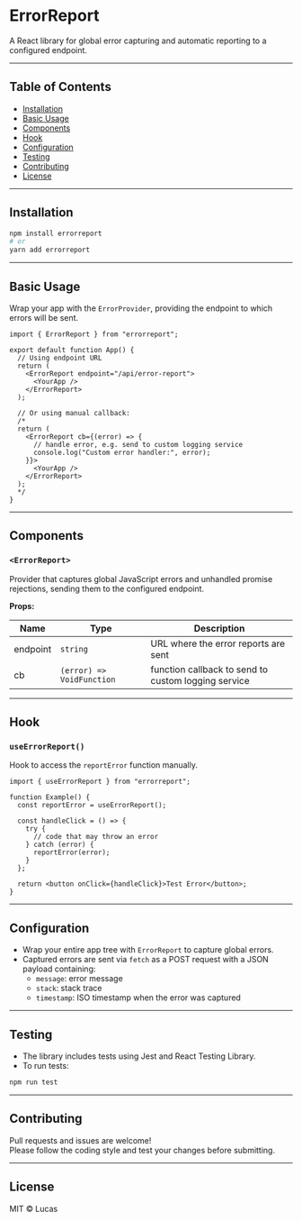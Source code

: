 
# ErrorReport

A React library for global error capturing and automatic reporting to a configured endpoint.

---

## Table of Contents

- [Installation](#installation)  
- [Basic Usage](#basic-usage)  
- [Components](#components)  
- [Hook](#hook)  
- [Configuration](#configuration)  
- [Testing](#testing)  
- [Contributing](#contributing)  
- [License](#license)

---

## Installation

```bash
npm install errorreport
# or
yarn add errorreport
```

---

## Basic Usage

Wrap your app with the `ErrorProvider`, providing the endpoint to which errors will be sent.

```tsx
import { ErrorReport } from "errorreport";

export default function App() {
  // Using endpoint URL
  return (
    <ErrorReport endpoint="/api/error-report">
      <YourApp />
    </ErrorReport>
  );

  // Or using manual callback:
  /*
  return (
    <ErrorReport cb={(error) => {
      // handle error, e.g. send to custom logging service
      console.log("Custom error handler:", error);
    }}>
      <YourApp />
    </ErrorReport>
  );
  */
}

```

---

## Components

### `<ErrorReport>`

Provider that captures global JavaScript errors and unhandled promise rejections, sending them to the configured endpoint.

**Props:**

| Name     | Type     | Description                         |
|----------|----------|-----------------------------------|
| endpoint | `string` | URL where the error reports are sent |
| cb | `(error) => VoidFunction` | function callback to send to custom logging service |

---


## Hook

### `useErrorReport()`

Hook to access the `reportError` function manually.

```tsx
import { useErrorReport } from "errorreport";

function Example() {
  const reportError = useErrorReport();

  const handleClick = () => {
    try {
      // code that may throw an error
    } catch (error) {
      reportError(error);
    }
  };

  return <button onClick={handleClick}>Test Error</button>;
}
```

---

## Configuration

- Wrap your entire app tree with `ErrorReport` to capture global errors.  
- Captured errors are sent via `fetch` as a POST request with a JSON payload containing:  
  - `message`: error message  
  - `stack`: stack trace  
  - `timestamp`: ISO timestamp when the error was captured  

---

## Testing

- The library includes tests using Jest and React Testing Library.  
- To run tests:

```bash
npm run test
```

---

## Contributing

Pull requests and issues are welcome!  
Please follow the coding style and test your changes before submitting.

---

## License

MIT © Lucas